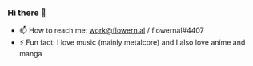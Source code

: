 ### Hi there 👋
- 📫 How to reach me: work@flowern.al / flowernal#4407
- ⚡ Fun fact: I love music (mainly metalcore) and I also love anime and manga
